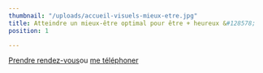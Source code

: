 ```yaml
---
thumbnail: "/uploads/accueil-visuels-mieux-etre.jpg"
title: Atteindre un mieux-être optimal pour être + heureux &#128578;
position: 1

---
```

<a class="button" href="https://www.gorendezvous.com/homepage/111690" target="_blank">Prendre rendez-vous</a><span class="self_center">ou <a href="tel:+14189559602">me téléphoner</a></span>